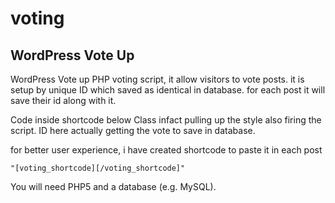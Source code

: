 # voting
<h2>WordPress Vote Up</h2>

WordPress Vote up PHP voting script, it allow visitors to vote posts.
it is setup by unique ID which saved as identical in database.
for each post it will save their id along with it.

Code inside shortcode below
Class infact pulling up the style also firing the script.
ID here actually getting the vote to save in database.
<code><div class="vot_updown1" id="vt_voting_'.esc_attr(get_the_ID()).'"></div></code>

for better user experience, i have created shortcode to paste it in each post 

<code>"[voting_shortcode][/voting_shortcode]"</code>

You will need PHP5 and a database (e.g. MySQL). 
